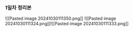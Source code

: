 
### 1일차 정리본
![[Pasted image 20241030111350.png]]
![[Pasted image 20241030111324.png]]![[Pasted image 20241030111333.png]]